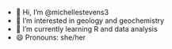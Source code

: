 - 👋 Hi, I’m @michellestevens3
- 👀 I’m interested in geology and geochemistry
- 🌱 I’m currently learning R and data analysis
- 😄 Pronouns: she/her

<!---
michellestevens3/michellestevens3 is a ✨ special ✨ repository because its `README.md` (this file) appears on your GitHub profile.
You can click the Preview link to take a look at your changes.
--->
